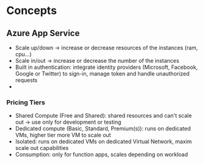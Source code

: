 # Concepts

## Azure App Service
 - Scale up/down -> increase or decrease resources of the instances (ram, cpu...)
 - Scale in/out -> increase or decrease the number of the instances
 - Built in authentication: integrate identity providers (Microsoft, Facebook, Google or Twitter) to sign-in, manage token and handle unauthorized requests
 - 

 ### Pricing Tiers
  - Shared Compute (Free and Shared): shared resources and can't scale out -> use only for development or testing
  - Dedicated compute (Basic, Standard, Premium(s)): runs on dedicated VMs, higher tier more VM to scale out
  - Isolated: runs on dedicated VMs on dedicated Virtual Network, maxim scale out capabilities
  - Consumption: only for function apps, scales depending on workload



